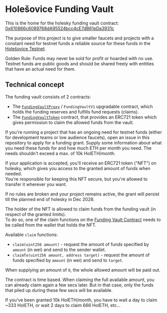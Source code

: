 # Holešovice Funding Vault

This is the home for the holesky funding vault contract: [0x610866c6089768dA95524bcc4cE7dB61eDa3931c](https://holesky.etherscan.io/address/0x610866c6089768da95524bcc4ce7db61eda3931c)

The purpose of this project is to give smaller faucets and projects with a constant need for testnet funds a reliable source for these funds in the [Holešovice Testnet](https://github.com/eth-clients/holesky).

Golden Rule: Funds may never be sold for profit or hoarded with no use.\
Testnet funds are public goods and should be shared freely with entities that have an actual need for them.

## Technical concept

The funding vault consists of 2 contracts:
* The [`FundingVaultProxy`](https://holesky.etherscan.io/address/0x610866c6089768da95524bcc4ce7db61eda3931c) / `FundingVaultV1` upgradable contract, which holds the funding reserves and fulfills fund requests (claims).
* The [`FundingVaultToken`](https://holesky.etherscan.io/address/0x97652a83cc29043fa9be2781cc0038eba70de911) contract, that provides an ERC721 token which gives permission to claim the allowed funds from the vault.

If you're running a project that has an ongoing need for testnet funds (either for development teams or low audience faucets),
open an issue in this repository to apply for a funding grant. Supply some information about what you need these funds for and how much ETH per month you need. The needs shouldn't exceed a max. of 10k HolETH/month.

If your application is accepted, you'll receive an ERC721 token ("NFT") on holesky, which gives you access to the granted amount of funds when needed. \
You're responsible for keeping this NFT secure, but you're allowed to transfer it wherever you want.

If no rules are broken and your project remains active, the grant will persist till the planned end of holesky in Dec 2028.


The holder of the NFT is allowed to claim funds from the funding vault (in respect of the granted limits).\
To do so, one of the claim functions on the [Funding Vault Contract](https://holesky.etherscan.io/address/0x610866c6089768da95524bcc4ce7db61eda3931c) needs to be called from the wallet that holds the NFT.

Available `claim` functions:
* `claim(uint256 amount)` - request the amount of funds specified by `amount` (in wei) and send to the sender wallet.
* `claimTo(uint256 amount, address target)` - request the amount of funds specified by `amount` (in wei) and send to `target`.

When supplying an amount of `0`, the whole allowed amount will be paid out.

The contract is time based. When claiming the full available amount, you can already claim again a few secs later. But in that case, only the funds that piled up during these few secs will be available.

If you've been granted 10k HolETH/month, you have to wait a day to claim ~333 HolETH, or wait 2 days to claim 666 HolETH, etc...
